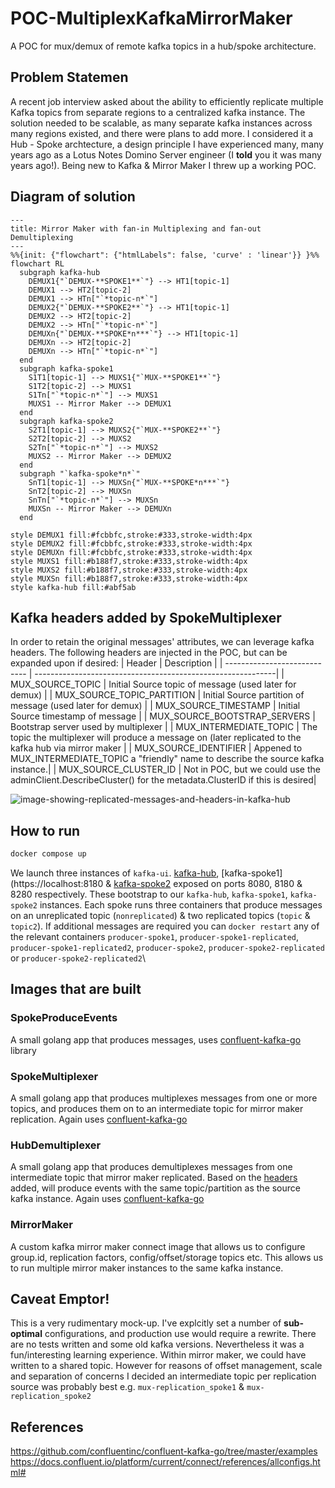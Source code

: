 # POC-MultiplexKafkaMirrorMaker
A POC for mux/demux of remote kafka topics in a hub/spoke architecture.

## Problem Statemen
A recent job interview asked about the ability to efficiently replicate multiple Kafka topics from separate regions to a centralized kafka instance. The solution needed to be scalable, as many separate kafka instances across many regions existed, and there were plans to add more.  I considered it a Hub - Spoke archtecture, a design principle I have experienced many, many years ago as a Lotus Notes Domino Server engineer (I **told** you it was many years ago!). Being new to Kafka & Mirror Maker I threw up a working POC.

## Diagram of solution
```mermaid
---
title: Mirror Maker with fan-in Multiplexing and fan-out Demultiplexing
---
%%{init: {"flowchart": {"htmlLabels": false, 'curve' : 'linear'}} }%%
flowchart RL
  subgraph kafka-hub
    DEMUX1{"`DEMUX-**SPOKE1**`"} --> HT1[topic-1]
    DEMUX1 --> HT2[topic-2]
    DEMUX1 --> HTn["`*topic-n*`"]
    DEMUX2{"`DEMUX-**SPOKE2**`"} --> HT1[topic-1]
    DEMUX2 --> HT2[topic-2]
    DEMUX2 --> HTn["`*topic-n*`"]
    DEMUXn{"`DEMUX-**SPOKE*n***`"} --> HT1[topic-1]
    DEMUXn --> HT2[topic-2]
    DEMUXn --> HTn["`*topic-n*`"]
  end
  subgraph kafka-spoke1
    S1T1[topic-1] --> MUXS1{"`MUX-**SPOKE1**`"}
    S1T2[topic-2] --> MUXS1
    S1Tn["`*topic-n*`"] --> MUXS1
    MUXS1 -- Mirror Maker --> DEMUX1 
  end
  subgraph kafka-spoke2
    S2T1[topic-1] --> MUXS2{"`MUX-**SPOKE2**`"}
    S2T2[topic-2] --> MUXS2
    S2Tn["`*topic-n*`"] --> MUXS2
    MUXS2 -- Mirror Maker --> DEMUX2
  end
  subgraph "`kafka-spoke*n*`"
    SnT1[topic-1] --> MUXSn{"`MUX-**SPOKE*n***`"}
    SnT2[topic-2] --> MUXSn
    SnTn["`*topic-n*`"] --> MUXSn
    MUXSn -- Mirror Maker --> DEMUXn
  end

style DEMUX1 fill:#fcbbfc,stroke:#333,stroke-width:4px
style DEMUX2 fill:#fcbbfc,stroke:#333,stroke-width:4px
style DEMUXn fill:#fcbbfc,stroke:#333,stroke-width:4px
style MUXS1 fill:#b188f7,stroke:#333,stroke-width:4px
style MUXS2 fill:#b188f7,stroke:#333,stroke-width:4px
style MUXSn fill:#b188f7,stroke:#333,stroke-width:4px
style kafka-hub fill:#abf5ab
```

## Kafka headers added by SpokeMultiplexer
In order to retain the original messages' attributes, we can leverage kafka headers. The following headers are injected in the POC, but can be expanded upon if desired:
| Header                       | Description |
| ---------------------------- | ------------------------------------------------------------|
| MUX_SOURCE_TOPIC             | Initial Source topic of message (used later for demux)      |
| MUX_SOURCE_TOPIC_PARTITION   | Initial Source partition of message (used later for demux)  |
| MUX_SOURCE_TIMESTAMP         | Initial Source timestamp of message  |
| MUX_SOURCE_BOOTSTRAP_SERVERS | Bootstrap server used by multiplexer  |
| MUX_INTERMEDIATE_TOPIC       | The topic the multiplexer will produce a message on (later replicated to the kafka hub via mirror maker  |
| MUX_SOURCE_IDENTIFIER        | Appened to MUX_INTERMEDIATE_TOPIC a "friendly" name to describe the source kafka instance.|
| MUX_SOURCE_CLUSTER_ID        | Not in POC, but we could use the adminClient.DescribeCluster() for the metadata.ClusterID if this is desired|

![image-showing-replicated-messages-and-headers-in-kafka-hub](https://github.com/greenorchid/POC-MultiplexKafkaMirrorMaker/assets/30530138/60bda9aa-7ac3-438c-8afc-bc98fc200064)


## How to run
```bash
docker compose up
```
We launch three instances of `kafka-ui`. [kafka-hub](https://localhost:8080), [kafka-spoke1](https://localhost:8180 & [kafka-spoke2](https://localhost:8280) exposed on ports 8080, 8180 & 8280 respectively. These bootstrap to our `kafka-hub`, `kafka-spoke1`, `kafka-spoke2` instances.
Each spoke runs three containers that produce messages on an unreplicated topic (`nonreplicated`) & two replicated topics (`topic` & `topic2`). If additional messages are required you can `docker restart` any of the relevant containers `producer-spoke1`, `producer-spoke1-replicated`, `producer-spoke1-replicated2`, `producer-spoke2`, `producer-spoke2-replicated` or `producer-spoke2-replicated2`\

## Images that are built
### SpokeProduceEvents
A small golang app that produces messages, uses [confluent-kafka-go](https://github.com/confluentinc/confluent-kafka-go) library

### SpokeMultiplexer
A small golang app that produces multiplexes messages from one or more topics, and produces them on to an intermediate topic for mirror maker replication. Again uses [confluent-kafka-go](https://github.com/confluentinc/confluent-kafka-go)

### HubDemultiplexer
A small golang app that produces demultiplexes messages from one intermediate topic that mirror maker replicated. Based on the [headers](#Kafka-headers-added-by-SpokeMultiplexer) added, will produce events with the same topic/partition as the source kafka instance. Again uses [confluent-kafka-go](https://github.com/confluentinc/confluent-kafka-go)

### MirrorMaker
A custom kafka mirror maker connect image that allows us to configure group.id, replication factors, config/offset/storage topics etc. This allows us to run multiple mirror maker instances to the same kafka instance.

## Caveat Emptor!
This is a very rudimentary mock-up. I've explcitly set a number of **sub-optimal** configurations, and production use would require a rewrite. There are no tests written and some old kafka versions. Nevertheless it was a fun/interesting learning experience. Within mirror maker, we could have written to a shared topic. However for reasons of offset management, scale and separation of concerns I decided an intermediate topic per replication source was probably best e.g. `mux-replication_spoke1` & `mux-replication_spoke2`

## References
https://github.com/confluentinc/confluent-kafka-go/tree/master/examples
https://docs.confluent.io/platform/current/connect/references/allconfigs.html#

